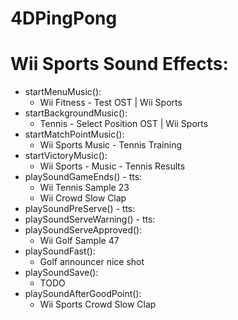 # 4DPingPong

# Wii Sports Sound Effects:
- startMenuMusic():
  - Wii Fitness - Test OST | Wii Sports
- startBackgroundMusic():
  - Tennis - Select Position OST | Wii Sports
- startMatchPointMusic():
  - Wii Sports Music - Tennis Training
- startVictoryMusic():
  - Wii Sports - Music - Tennis Results
- playSoundGameEnds() - tts:
  - Wii Tennis Sample 23
  - Wii Crowd Slow Clap
- playSoundPreServe() - tts:
- playSoundServeWarning() - tts:
- playSoundServeApproved():
  - Wii Golf Sample 47
- playSoundFast():
  - Golf announcer nice shot
- playSoundSave():
  - TODO
- playSoundAfterGoodPoint():
  - Wii Sports Crowd Slow Clap

